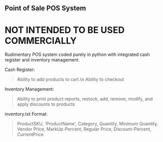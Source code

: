 ## Point of Sale POS System ##
# NOT INTENDED TO BE USED COMMERCIALLY #

Rudimentary POS system coded purely in python with integrated cash register and inventory management.

Cash Register:
   > Ability to add products to cart.\n
   > Ability to checkout

Inventory Management:
   > Ability to print product reports, restock, add, remove, modify, and apply discounts to products
  

inventory.txt Format:
  > ProductSKU, 'ProductName', Category, Quantity, Minimum Quantity, Vendor Price, MarkUp-Percent, Regular Price, Discount-Percent, CurrentPrice
